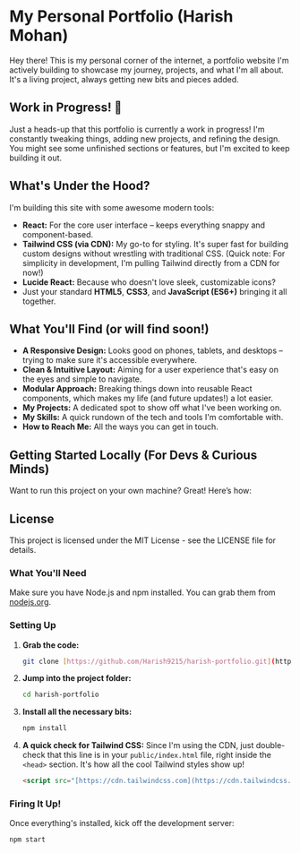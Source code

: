 # My Personal Portfolio (Harish Mohan)

Hey there! This is my personal corner of the internet, a portfolio website I'm actively building to showcase my journey, projects, and what I'm all about. It's a living project, always getting new bits and pieces added.

## Work in Progress! 🚧

Just a heads-up that this portfolio is currently a work in progress! I'm constantly tweaking things, adding new projects, and refining the design. You might see some unfinished sections or features, but I'm excited to keep building it out.

## What's Under the Hood?

I'm building this site with some awesome modern tools:

* **React:** For the core user interface – keeps everything snappy and component-based.
* **Tailwind CSS (via CDN):** My go-to for styling. It's super fast for building custom designs without wrestling with traditional CSS. (Quick note: For simplicity in development, I'm pulling Tailwind directly from a CDN for now!)
* **Lucide React:** Because who doesn't love sleek, customizable icons?
* Just your standard **HTML5**, **CSS3**, and **JavaScript (ES6+)** bringing it all together.

## What You'll Find (or will find soon!)

* **A Responsive Design:** Looks good on phones, tablets, and desktops – trying to make sure it's accessible everywhere.
* **Clean & Intuitive Layout:** Aiming for a user experience that's easy on the eyes and simple to navigate.
* **Modular Approach:** Breaking things down into reusable React components, which makes my life (and future updates!) a lot easier.
* **My Projects:** A dedicated spot to show off what I've been working on.
* **My Skills:** A quick rundown of the tech and tools I'm comfortable with.
* **How to Reach Me:** All the ways you can get in touch.

## Getting Started Locally (For Devs & Curious Minds)

Want to run this project on your own machine? Great! Here’s how:

## License
This project is licensed under the MIT License - see the LICENSE file for details.

### What You'll Need

Make sure you have Node.js and npm installed. You can grab them from [nodejs.org](https://nodejs.org/en/download/).

### Setting Up

1.  **Grab the code:**
    ```bash
    git clone [https://github.com/Harish9215/harish-portfolio.git](https://github.com/Harish9215/harish-portfolio.git)
    ```
2.  **Jump into the project folder:**
    ```bash
    cd harish-portfolio
    ```
3.  **Install all the necessary bits:**
    ```bash
    npm install
    ```
4.  **A quick check for Tailwind CSS:**
    Since I'm using the CDN, just double-check that this line is in your `public/index.html` file, right inside the `<head>` section. It's how all the cool Tailwind styles show up!
    ```html
    <script src="[https://cdn.tailwindcss.com](https://cdn.tailwindcss.com)"></script>
    ```

### Firing It Up!

Once everything's installed, kick off the development server:

```bash
npm start